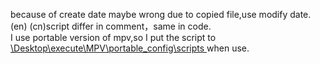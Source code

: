 because of create date maybe wrong due to copied file,use modify date.  
(en) (cn)script differ in comment，same in code.  
I use portable version of mpv,so I put the script to <u> \Desktop\execute\MPV\portable_config\scripts </u> when use.  
